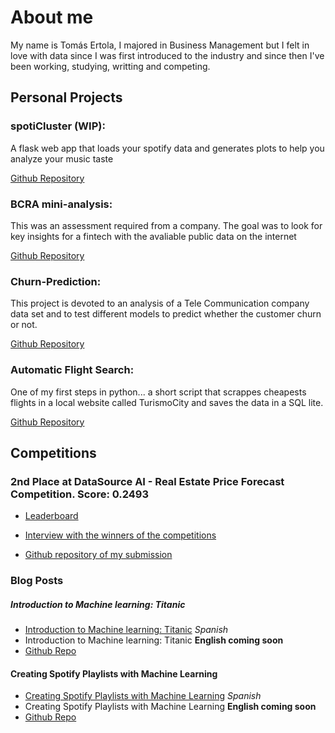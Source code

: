# About me

My name is Tomás Ertola, I majored in Business Management but I felt in love with data since I was first introduced to the industry and since then I've been working, studying, writting and competing.

## Personal Projects

### spotiCluster (WIP):

A flask web app that loads your spotify data and generates plots to help you analyze your music taste

[Github Repository]()

### BCRA mini-analysis:

This was an assessment required from a company. The goal was to look for key insights for a fintech with the avaliable public data on the internet

[Github Repository]()

### Churn-Prediction:

This project is devoted to an analysis of a Tele Communication company data set and to test different models to predict whether the customer churn or not.

[Github Repository](https://github.com/rubzk/churn-prediction)


### Automatic Flight Search:

One of my first steps in python... a short script that scrappes cheapests flights in a local website called TurismoCity and saves the data in a SQL lite.

[Github Repository](https://github.com/rubzk/automatic_flight_searchs)


## Competitions

### 2nd Place at DataSource AI - Real Estate Price Forecast Competition. Score: 0.2493
* [Leaderboard](https://www.datasource.ai/en/users/1307/competitions/real-estate-price-forecast/profile_competition)

* [Interview with the winners of the competitions](https://www.datasource.ai/en/data-science-articles/interview-with-the-winners-of-the-data-science-competition-real-estate-price-forecast)

* [Github repository of my submission](https://github.com/rubzk/datasourceai-pice-competition)

### Blog Posts

##### Introduction to Machine learning: Titanic
* [Introduction to Machine learning: Titanic](https://medium.com/@tomas.ertola/introducci%C3%B3n-a-machine-learning-para-principiantes-9aee97cc77f) *Spanish*
* Introduction to Machine learning: Titanic **English coming soon**
* [Github Repo](https://github.com/rubzk/titanic-medium)


#### Creating Spotify Playlists with Machine Learning
* [Creating Spotify Playlists with Machine Learning](https://medium.com/@tomas.ertola/creando-listas-de-spotify-con-machine-learning-7d3f36a11adf) *Spanish*
* Creating Spotify Playlists with Machine Learning **English coming soon**
* [Github Repo](https://github.com/rubzk/spotify-data-analysis)

